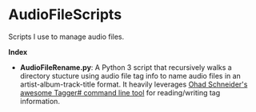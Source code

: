 AudioFileScripts
================

Scripts I use to manage audio files.

**Index**

-   **AudioFileRename.py**: A Python 3 script that recursively walks a directory stucture using audio file tag info to name audio files in an artist-album-track-title format.  It heavily leverages [Ohad Schneider's awesome Tagger# command line tool](https://sourceforge.net/projects/taggersharp/) for reading/writing tag information.

